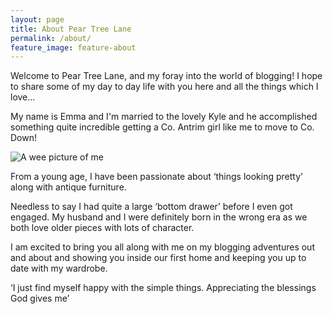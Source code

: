 ```yaml
---
layout: page
title: About Pear Tree Lane
permalink: /about/
feature_image: feature-about
---
```


Welcome to Pear Tree Lane, and my foray into the world of blogging!  I hope to share some of my day to day life with you here and all the things which I love...

My name is Emma and I'm married to the lovely Kyle and he accomplished something quite incredible getting a Co. Antrim girl like me to move to Co. Down!

![A wee picture of me](../img/me.jpg)

From a young age, I have been passionate about ‘things looking pretty’ along with antique furniture.

Needless to say I had quite a large ‘bottom drawer’ before I even got engaged. My husband and I were definitely  born in the wrong era as we both love older pieces with lots of character.

I am excited to bring you all along with me on my blogging adventures out and about and showing you inside our first home and keeping you up to date with my wardrobe.

‘I just find myself happy with the simple things. Appreciating the blessings God gives me’



